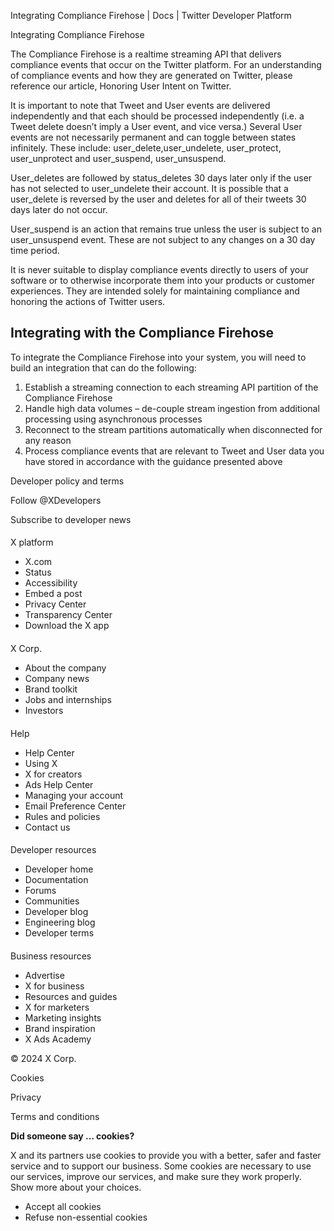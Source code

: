 



Integrating Compliance Firehose | Docs | Twitter Developer Platform 





































































































Integrating Compliance Firehose



The Compliance Firehose is a realtime streaming API that delivers compliance events that occur on the Twitter platform. For an understanding of compliance events and how they are generated on Twitter, please reference our article, Honoring User Intent on Twitter.


It is important to note that Tweet and User events are delivered independently and that each should be processed independently (i.e. a Tweet delete doesn’t imply a User event, and vice versa.) Several User events are not necessarily permanent and can toggle between states infinitely. These include: user\_delete,user\_undelete, user\_protect, user\_unprotect and user\_suspend, user\_unsuspend.


User\_deletes are followed by status\_deletes 30 days later only if the user has not selected to user\_undelete their account. It is possible that a user\_delete is reversed by the user and deletes for all of their tweets 30 days later do not occur.


User\_suspend is an action that remains true unless the user is subject to an user\_unsuspend event. These are not subject to any changes on a 30 day time period.


It is never suitable to display compliance events directly to users of your software or to otherwise incorporate them into your products or customer experiences. They are intended solely for maintaining compliance and honoring the actions of Twitter users.


Integrating with the Compliance Firehose
----------------------------------------


To integrate the Compliance Firehose into your system, you will need to build an integration that can do the following:


1. Establish a streaming connection to each streaming API partition of the Compliance Firehose
2. Handle high data volumes – de-couple stream ingestion from additional processing using asynchronous processes
3. Reconnect to the stream partitions automatically when disconnected for any reason
4. Process compliance events that are relevant to Tweet and User data you have stored in accordance with the guidance presented above



















Developer policy and terms


Follow @XDevelopers


Subscribe to developer news












#### 
 X platform


* X.com
* Status
* Accessibility
* Embed a post
* Privacy Center
* Transparency Center
* Download the X app




#### 
 X Corp.


* About the company
* Company news
* Brand toolkit
* Jobs and internships
* Investors




#### 
 Help


* Help Center
* Using X
* X for creators
* Ads Help Center
* Managing your account
* Email Preference Center
* Rules and policies
* Contact us




#### 
 Developer resources


* Developer home
* Documentation
* Forums
* Communities
* Developer blog
* Engineering blog
* Developer terms




#### 
 Business resources


* Advertise
* X for business
* Resources and guides
* X for marketers
* Marketing insights
* Brand inspiration
* X Ads Academy









 © 2024 X Corp.
 


Cookies


Privacy


Terms and conditions






















**Did someone say … cookies?**  
  


 X and its partners use cookies to provide you with a better, safer and
 faster service and to support our business. Some cookies are necessary to use
 our services, improve our services, and make sure they work properly.
 Show more about your choices.


 




* Accept all cookies
* Refuse non-essential cookies















